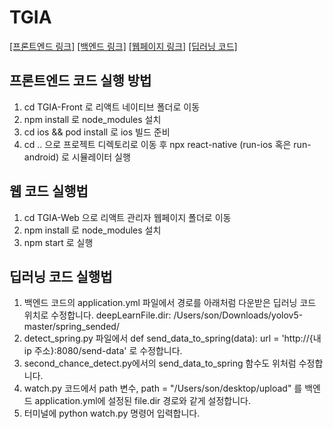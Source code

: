 # TGIA

[[프론트엔드 링크]](https://github.com/geonheeMin/TGIA-Front/0531-iPhone8)
[[백엔드 링크]](https://github.com/geonheeMin/TGIA-Back/main)
[[웹페이지 링크]](https://github.com/geonheeMin/TGIA-Web/master)
[[딥러닝 코드]](https://github.com/MKSonny/TGIA_DeepLearn/main)

프론트엔드 코드 실행 방법
-------------
1. cd TGIA-Front 로 리액트 네이티브 폴더로 이동
2. npm install 로 node_modules 설치
3. cd ios && pod install 로 ios 빌드 준비
4. cd .. 으로 프로젝트 디렉토리로 이동 후 npx react-native (run-ios 혹은 run-android) 로 시뮬레이터 실행

웹 코드 실행법
-------------
1. cd TGIA-Web 으로 리액트 관리자 웹페이지 폴더로 이동
2. npm install 로 node_modules 설치
3. npm start 로 실행


딥러닝 코드 실행법
-------------
1. 백엔드 코드의 application.yml 파일에서 경로를 아래처럼 다운받은 딥러닝 코드 위치로 수정합니다.
   deepLearnFile.dir: /Users/son/Downloads/yolov5-master/spring_sended/
2. detect_spring.py 파일에서 def send_data_to_spring(data):
    url = 'http://{내 ip 주소}:8080/send-data'
    로 수정합니다.
3. second_chance_detect.py에서의 send_data_to_spring 함수도 위처럼 수정합니다.
4. watch.py 코드에서 path 변수, path = "/Users/son/desktop/upload" 를 백엔드 application.yml에 설정된 file.dir 경로와 같게 설정합니다.
4. 터미널에 python watch.py 명령어 입력합니다.
